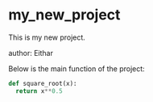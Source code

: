 # my_new_project

This is my new project.

author: Eithar

Below is the main function of the project: 

```python
def square_root(x):
  return x**0.5
```


